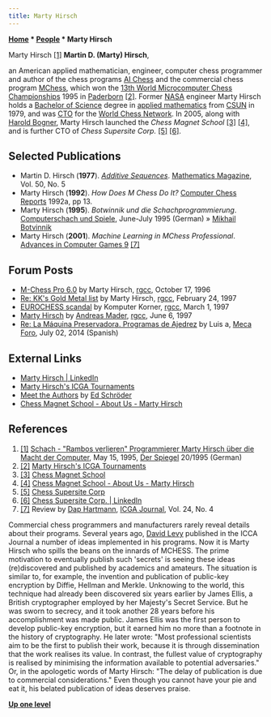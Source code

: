 ```yaml
---
title: Marty Hirsch
---
```

**[Home](Home "Home") \* [People](People "People") \* Marty Hirsch**



 [](http://www.spiegel.de/spiegel/print/d-9184269.html) Marty Hirsch <a id="cite-note-1" href="#cite-ref-1">[1]</a> 
**Martin D. (Marty) Hirsch**,  

an American applied mathematician, engineer, computer chess programmer and author of the chess programs [AI Chess](AI_Chess "AI Chess") and the commercial chess program [MChess](MChess "MChess"), which won the [13th World Microcomputer Chess Championships](WMCCC_1995 "WMCCC 1995") 1995 in [Paderborn](https://en.wikipedia.org/wiki/Paderborn) <a id="cite-note-2" href="#cite-ref-2">[2]</a>. Former [NASA](https://en.wikipedia.org/wiki/NASA) engineer Marty Hirsch holds a [Bachelor of Science](https://en.wikipedia.org/wiki/Bachelor_of_Science) degree in [applied mathematics](https://en.wikipedia.org/wiki/Applied_mathematics) from [CSUN](https://en.wikipedia.org/wiki/California_State_University,_Northridge) in 1979, and was [CTO](https://en.wikipedia.org/wiki/Chief_technology_officer) for the [World Chess Network](https://en.wikipedia.org/wiki/World_Chess_Network). In 2005, along with [Harold Bogner](index.php?title=Harold_Bogner&action=edit&redlink=1 "Harold Bogner (page does not exist)"), Marty Hirsch launched the *Chess Magnet School* <a id="cite-note-3" href="#cite-ref-3">[3]</a> <a id="cite-note-4" href="#cite-ref-4">[4]</a>, and is further CTO of *Chess Supersite Corp.* <a id="cite-note-5" href="#cite-ref-5">[5]</a> <a id="cite-note-6" href="#cite-ref-6">[6]</a>. 



## Selected Publications


* Martin D. Hirsch (**1977**). *[Additive Sequences](https://www.jstor.org/stable/2689536?seq=1#page_scan_tab_contents)*. [Mathematics Magazine](https://en.wikipedia.org/wiki/Mathematics_Magazine), Vol. 50, No. 5
* Marty Hirsch (**1992**). *How Does M Chess Do It?* [Computer Chess Reports](Computer_Chess_Reports "Computer Chess Reports") 1992a, pp 13.
* Marty Hirsch (**1995**). *Botwinnik und die Schachprogrammierung*. [Computerschach und Spiele](Computerschach_und_Spiele "Computerschach und Spiele"), June-July 1995 (German) » [Mikhail Botvinnik](Mikhail_Botvinnik "Mikhail Botvinnik")
* Marty Hirsch (**2001**). *Machine Learning in MChess Professional*. [Advances in Computer Games 9](Advances_in_Computer_Games_9 "Advances in Computer Games 9") <a id="cite-note-7" href="#cite-ref-7">[7]</a>


## Forum Posts


* [M-Chess Pro 6.0](https://groups.google.com/d/msg/rec.games.chess.computer/LN4AMZzpvJE/SLrns-Z7PiAJ) by Marty Hirsch, [rgcc](Computer_Chess_Forums "Computer Chess Forums"), October 17, 1996
* [Re: KK's Gold Metal list](https://groups.google.com/d/msg/rec.games.chess.computer/VkDSuYr15fo/yJlAa234Fj8J) by Marty Hirsch, [rgcc](Computer_Chess_Forums "Computer Chess Forums"), February 24, 1997
* [EUROCHESS scandal](https://groups.google.com/d/msg/rec.games.chess.computer/lM_G6Nlko9Y/o3B8x6LMUNEJ) by Komputer Korner, [rgcc](Computer_Chess_Forums "Computer Chess Forums"), March 1, 1997
* [Marty Hirsch](https://groups.google.com/d/msg/rec.games.chess.computer/CE8lF2uw1YY/7tWxUgLgFBoJ) by [Andreas Mader](Andreas_Mader "Andreas Mader"), [rgcc](Computer_Chess_Forums "Computer Chess Forums"), June 6, 1997
* [Re: La Máquina Preservadora. Programas de Ajedrez](http://www.foro.meca-web.es/viewtopic.php?f=9&t=72&start=40#p4977) by Luis a, [Meca Foro](Computer_Chess_Forums "Computer Chess Forums"), July 02, 2014 (Spanish)


## External Links


* [Marty Hirsch | LinkedIn](https://www.linkedin.com/in/marty-hirsch-14b12a)
* [Marty Hirsch's ICGA Tournaments](https://www.game-ai-forum.org/icga-tournaments/person.php?id=66)
* [Meet the Authors](http://www.rebel.nl/authors.htm) by [Ed Schröder](Ed_Schroder "Ed Schroder")
* [Chess Magnet School - About Us - Marty Hirsch](http://www.chessmagnetschool.com/about_marty.php)


## References


1. <a id="cite-ref-1" href="#cite-note-1">[1]</a> [Schach - "Rambos verlieren" Programmierer Marty Hirsch über die Macht der Computer](http://www.spiegel.de/spiegel/print/d-9184269.html), May 15, 1995, [Der Spiegel](https://en.wikipedia.org/wiki/Der_Spiegel) 20/1995 (German)
2. <a id="cite-ref-2" href="#cite-note-2">[2]</a> [Marty Hirsch's ICGA Tournaments](https://www.game-ai-forum.org/icga-tournaments/person.php?id=66)
3. <a id="cite-ref-3" href="#cite-note-3">[3]</a> [Chess Magnet School](http://www.chessmagnetschool.com/index.php)
4. <a id="cite-ref-4" href="#cite-note-4">[4]</a> [Chess Magnet School - About Us - Marty Hirsch](http://www.chessmagnetschool.com/about_marty.php)
5. <a id="cite-ref-5" href="#cite-note-5">[5]</a> [Chess Supersite Corp](http://www.chesssupersitecorp.com/home.html)
6. <a id="cite-ref-6" href="#cite-note-6">[6]</a> [Chess Supersite Corp. | LinkedIn](https://www.linkedin.com/company/10250854?trk=prof-exp-company-name)
7. <a id="cite-ref-7" href="#cite-note-7">[7]</a> Review by [Dap Hartmann](Dap_Hartmann "Dap Hartmann"), [ICGA Journal](ICGA_Journal "ICGA Journal"), Vol. 24, No. 4  

Commercial chess programmers and manufacturers rarely reveal details about their programs. Several years ago, [David Levy](David_Levy "David Levy") published in the ICCA Journal a number of ideas implemented in his programs. Now it is Marty Hirsch who spills the beans on the innards of MCHESS. The prime motivation to eventually publish such 'secrets' is seeing these ideas (re)discovered and published by academics and amateurs. The situation is similar to, for example, the invention and publication of public-key encryption by Diffie, Hellman and Merkle. Unknowing to the world, this technique had already been discovered six years earlier by James Ellis, a British cryptographer employed by her Majesty's Secret Service. But he was sworn to secrecy, and it took another 28 years before his accomplishment was made public. James Ellis was the first person to develop public-key encryption, but it earned him no more than a footnote in the history of cryptography. He later wrote: "Most professional scientists aim to be the first to publish their work, because it is through dissemination that the work realises its value. In contrast, the fullest value of cryptography is realised by minimising the information available to potential adversaries." Or, in the apologetic words of Marty Hirsch: "The delay of publication is due to commercial considerations." Even though you cannot have your pie and eat it, his belated publication of ideas deserves praise.

**[Up one level](People "People")**







 
